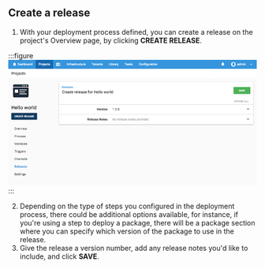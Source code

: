 ## Create a release

1. With your deployment process defined, you can create a release on the project's Overview page, by clicking **CREATE RELEASE**.

:::figure
![Create release](/docs/shared-content/releases/images/create-release.png "width=500")
:::

2. Depending on the type of steps you configured in the deployment process, there could be additional options available, for instance, if you're using a step to deploy a package, there will be a package section where you can specify which version of the package to use in the release.
3. Give the release a version number, add any release notes you'd like to include, and click **SAVE**.